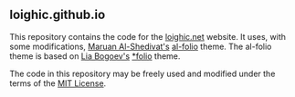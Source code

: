 ## loighic.github.io

This repository contains the code for the [loighic.net](https://loighic.github.io/) website. It uses, with some modifications, [Maruan Al-Shedivat's](https://maruan.alshedivat.com/) [al-folio](https://github.com/alshedivat/al-folio) theme. The al-folio theme is based on [Lia Bogoev's](http://liabogoev.com) [*folio](https://github.com/bogoli/-folio) theme.

The code in this repository may be freely used and modified under the terms of the [MIT License](https://opensource.org/licenses/MIT).
